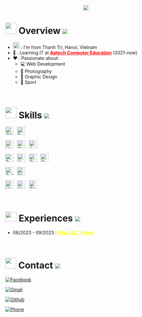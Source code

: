 <p align="center" ><img src="https://readme-typing-svg.herokuapp.com?font=Fira+Code&weight=500&size=21&pause=1000&color=FF3F74&background=35FF3900&width=435&lines=I'm+Thuan+Nguyen;I'am+a+FullStack+Developer+C%23.NET"></p>

# <img src="Assets/Images/coding-animation.gif" width="35px" height="35px"> Overview <img src="Assets/Images/break-line.gif">

* <img src="https://cdn.countryflags.com/thumbs/vietnam/flag-400.png" width="21px"> : I'm from Thanh Tri, Hanoi, Vietnam
* 🎒 : Learning IT at **<a style="color: red" href="https://aptechvietnam.com.vn/" target="_blank">Aptech Computer Education</a>** (2021-now)
* ❤️ : Passionate about:
    - 💻 Web Development
    - 📸 Photography
    - 🎨 Graphic Design
    - 🥋 Sport

<br/>

# <img src="Assets/Images/bulb.gif" width="35px" height="35px"> Skills <img src="Assets/Images/break-line.gif">
<img src="https://img.shields.io/badge/.NET-5d00ff?logo=csharp&logoColor=00ff22" title="C# .NET" height="25"/> &nbsp;
<img src="https://img.shields.io/badge/Java-256da8?logo=Java&logoColor=f5e105" title="Python Django" height="25"/> &nbsp;

<img src="https://img.shields.io/badge/Html-00aa00?logo=html5&logoColor=white" title="Html" height="25"/> &nbsp;
<img src="https://img.shields.io/badge/Css-004cff?logo=css3&logoColor=white" title="Css" height="25"/> &nbsp;
<img src="https://img.shields.io/badge/JavaScript-91007e?logo=javascript&logoColor=F7DF1E" title="JavaScript" height="25"/> &nbsp;

<img src="https://img.shields.io/badge/Bootstrap-5202ad?logo=bootstrap&logoColor=white" title="Bootstrap" height="25"/> &nbsp;
<img src="https://img.shields.io/badge/VueJS-333?logo=vuedotjs&logoColor=0v0" title="VueJS" height="25"/> &nbsp;
<img alt="Static Badge" src="https://img.shields.io/badge/ReactJS-white?logo=React&logoColor=white&color=%23039BE5"  height="25"> &nbsp;
<img alt="Static Badge" src="https://img.shields.io/badge/Angular-white?logo=Angular&logoColor=white&color=%23FF3F74FF" height="25"> &nbsp;


<img src="https://img.shields.io/badge/Sql Server-bf0000?logo=microsoftsqlserver&logoColor=white" title="Sql Server" height="25"/> &nbsp;
<img src="https://img.shields.io/badge/MySql-006fb0?logo=mysql&logoColor=ffd77a" title="MySql" height="25"/> &nbsp;

<img src="https://img.shields.io/badge/VS Code-0077cc?logo=visualstudio&logoColor=white" title="Visual Studio Code" height="25"/> &nbsp;
<img src="https://img.shields.io/badge/Visual Studio-5d00ff?logo=visualstudio&logoColor=white" title="Visual Studio" height="25"/> &nbsp;
<img src="https://img.shields.io/badge/Git-222222?logo=git&logoColor=fa3a00" title="Git" height="25"/> &nbsp;

<br/>

# <img src="Assets/Images/blue-chart.gif" width="35px" height="30px"> Experiences <img src="Assets/Images/break-line.gif">
<!-- <img src="https://upload.wikimedia.org/wikipedia/commons/b/ba/Logo-Rikkei.png" width="50px"> &nbsp;
<img src="https://upload.wikimedia.org/wikipedia/commons/thumb/c/c0/Logo_MISA.svg/1280px-Logo_MISA.svg.png" width="60px"> &nbsp; -->

* 06/2023 - 09/2023 : **<a style="color: yellow" href="https://www.misa.vn/" target="_blank">Misa JSC, Hanoi</a>**


<br/>

# <img src="Assets/Images/earth.gif" width="34px" height="34px"> Contact <img src="Assets/Images/break-line.gif">

[![Facebook](https://img.shields.io/badge/Facebook.com/ThuanNguyen-0068c9?style=for-the-badge&logo=facebook&logoColor=white)](https://www.facebook.com/ThuanRoger)

[![Gmail](https://img.shields.io/badge/nguyenguyenthuan231@gmail.com-bd0000?style=for-the-badge&logo=gmail&logoColor=white)](https://mail.google.com/mail/u/0/#inbox?compose=GTvVlcSDXmSxhhnVGHfBHsnCLCFjzqHqdXjsNkDswgPKPWtCbnCRjBvLHmnqFkJDwqxNWZXNXGJnB)

[![Github](https://img.shields.io/badge/Github.com/ThuanNguyen-101010?style=for-the-badge&logo=github&logoColor=white)](https://github.com/Thuanroger/)

[![Phone](https://img.shields.io/badge/0326722231-00a819?style=for-the-badge&logo=whatsapp&logoColor=white)](tel:0326722231)
